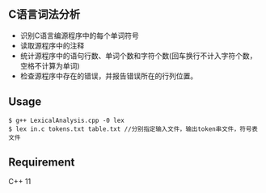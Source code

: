 C语言词法分析
---

* 识别C语言编源程序中的每个单词符号
* 读取源程序中的注释
* 统计源程序中的语句行数、单词个数和字符个数(回车换行不计入字符个数，空格不计算为单词)
* 检查源程序中存在的错误，并报告错误所在的行列位置。

Usage
---
```shell
$ g++ LexicalAnalysis.cpp -0 lex
$ lex in.c tokens.txt table.txt //分别指定输入文件，输出token串文件，符号表文件
```

Requirement
---

C++ 11


